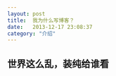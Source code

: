 ```yaml
---
layout: post
title:  我为什么写博客？
date:   2013-12-17 23:08:37
category: "介绍"
---
```


<h2 id="tagline">世界这么乱，装纯给谁看</h2>
